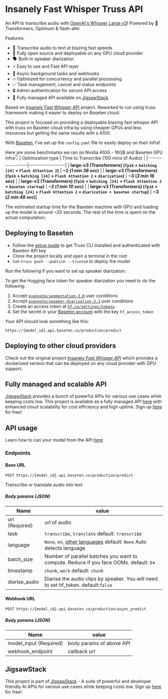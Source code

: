 # Insanely Fast Whisper Truss API
An API to transcribe audio with [OpenAI's Whisper Large v3](https://huggingface.co/openai/whisper-large-v3)! Powered by 🤗 Transformers, Optimum & flash-attn

Features:
* 🎤 Transcribe audio to text at blazing fast speeds
* 📖 Fully open source and deployable on any GPU cloud provider
* 🗣️ Built-in speaker diarization
* ⚡ Easy to use and Fast API layer
* 📃 Async background tasks and webhooks
* 🔥 Optimized for concurrency and parallel processing
* ✅ Task management, cancel and status endpoints
* 🔒 Admin authentication for secure API access
* 🧩 Fully managed API available on [JigsawStack](https://jigsawstack.com/speech-to-text)

Based on [Insanely Fast Whisper API](https://github.com/JigsawStack/insanely-fast-whisper-api) project. Reworked to run using truss framework making it easier to deploy on Baseten cloud.

This project is focused on providing a deployable blazing fast whisper API with truss on Baseten cloud infra by using cheaper GPUs and less resources but getting the same results with a A100. 

With [Baseten](https://www.baseten.co/), I've set up the `config.yaml` file to easily deploy on their infra!


Here are some benchmarks we ran on Nvidia A10G - 16GB and Baseten GPU infra👇
| Optimization type    | Time to Transcribe (150 mins of Audio) |
|------------------|------------------|
| **large-v3 (Transformers) (`fp16` + `batching [24]` + `Flash Attention 2`)** | **~2 (*1 min 38 sec*)**            |
| **large-v3 (Transformers) (`fp16` + `batching [24]` + `Flash Attention 2` + `diarization`)** | **~3 (*3 min 16 sec*)**            |
| **large-v3 (Transformers) (`fp16` + `batching [24]` + `Flash Attention 2` + `baseten startup`)** | **~2 (*1 min 10 sec*)**            |
| **large-v3 (Transformers) (`fp16` + `batching [24]` + `Flash Attention 2` + `diarization + baseten startup`)** | **~3 (*2 min 48 sec*)**|

The estimated startup time for the Baseten machine with GPU and loading up the model is around ~20 seconds. The rest of the time is spent on the actual computation.

## Deploying to Baseten
- Follow the [setup guide](https://docs.baseten.co/quickstart#setup) to get Truss CLI installed and authenticated with Baseten API key
- Clone the project locally and open a terminal in the root
- run `truss push --publish --trusted` to deploy the model

Run the following if you want to set up speaker diarization:

To get the Hugging face token for speaker diarization you need to do the following:
1. Accept [`pyannote/segmentation-3.0`](https://hf.co/pyannote/segmentation-3.0) user conditions
2. Accept [`pyannote/speaker-diarization-3.1`](https://hf.co/pyannote/speaker-diarization-3.1) user conditions
3. Create an access token at [`hf.co/settings/tokens`](https://hf.co/settings/tokens).
4. Set the secret in your [Baseten account](https://app.baseten.co/settings/secrets) with the key `hf_access_token`


Your API should look something like this:

```
https://{model_id}.api.baseten.co/production/predict
```

## Deploying to other cloud providers
Check out the original project [Insanely Fast Whisper API](https://github.com/JigsawStack/insanely-fast-whisper-api) which provides a dockerized version that can be deployed on any cloud provider with GPU support.

## Fully managed and scalable API 
[JigsawStack](https://jigsawstack.com) provides a bunch of powerful APIs for various use cases while keeping costs low. This project is available as a fully managed API [here](https://jigsawstack.com/speech-to-text) with enhanced cloud scalability for cost efficiency and high uptime. Sign up [here](https://jigsawstack.com) for free!


## API usage
Learn how to can your model from the API [here](https://docs.baseten.co/invoke/quickstart)

### Endpoints

#### Base URL
```
POST https://{model_id}.api.baseten.co/production/predict
```

Transcribe or translate audio into text
##### Body params (JSON)
| Name    | value |
|------------------|------------------|
| url (Required) |  url of audio |
| task | `transcribe`, `translate`  default: `transcribe` |
| language | `None`, `en`, [other languages](https://huggingface.co/openai/whisper-large-v3) default: `None` Auto detects language
| batch_size | Number of parallel batches you want to compute. Reduce if you face OOMs. default: `64` |
| timestamp | `chunk`, `work`  default: `chunk` |
| diarise_audio | Diarise the audio clips by speaker. You will need to set hf_token. default:`false` |

#### Webhook URL
```
POST https://{model_id}.api.baseten.co/production/async_predict
```

##### Body params (JSON)
| Name    | value |
|------------------|------------------|
| model_input (Required) |  body params of above API |
| webhook_endpoint | callback url |


## JigsawStack
This project is part of [JigsawStack](https://jigsawstack.com) - A suite of powerful and developer friendly AI APIs for various use cases while keeping costs low. Sign up [here](https://jigsawstack.com) for free!